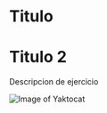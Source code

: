 # Titulo
# Titulo 2

Descripcion de ejercicio

![Image of Yaktocat](https://octodex.github.com/images/yaktocat.png)
